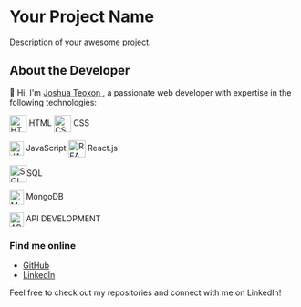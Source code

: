 # Your Project Name

Description of your awesome project.

## About the Developer
👋 Hi, I'm [Joshua Teoxon ](https://github.com/choxii13), a passionate web developer with expertise in the following technologies:

<p><img align="center" src="https://www.svgrepo.com/show/452228/html-5.svg" height="30" width="30" alt="HTML"/> HTML 
<img align="center" src="https://www.svgrepo.com/show/303481/css-3-logo.svg" height="30" width="30" alt="CSS"/> CSS </p>
<p><img align="center" src="https://www.svgrepo.com/show/353925/javascript.svg" height="25" width="25" alt="JAVASCRIPT"/> JavaScript 
<img align="center" src="https://www.svgrepo.com/show/493719/react-javascript-js-framework-facebook.svg" height="30" width="30" alt="REACT"/> React.js </p>
<p><img align="center" src="https://www.svgrepo.com/show/331761/sql-database-sql-azure.svg" height="30" width="30" alt="SQL"/>SQL
<p><img align="center" src="https://www.svgrepo.com/show/439231/mongodb.svg" height="25" width="25" alt="MONGODB"/> MongoDB </p>
<p><img align="center" src="https://www.svgrepo.com/show/261808/api.svg" height="25" width="25" alt="API"/> API DEVELOPMENT</p>



### Find me online

- [GitHub](https://github.com/your-username)
- [LinkedIn](https://www.linkedin.com/in/your-linkedin-profile)

Feel free to check out my repositories and connect with me on LinkedIn!

